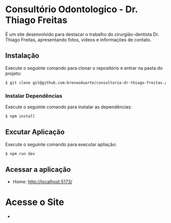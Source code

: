 # Consultório Odontologico - Dr. Thiago Freitas

É um site desenvolvido para destacar o trabalho do cirurgião-dentista Dr. Thiago Freitas, apresentando fotos, vídeos e informações de contato.

## Instalação

Execute o seguinte comando para clonar o repositório e entrar na pasta do projeto:

```bash
$ git clone git@github.com:brenooduarte/consultorio-dr-thiago-freitas.git && cd consultorio-dr-thiago-freitas
```
### Instalar Dependências

Execute o seguinte comando para instalar as dependências:

```bash
$ npm install
```
## Excutar Aplicação 

Execute o seguinte comando para executar apliação:

```bash
$ npm run dev
```
## Acessar a aplicação 

- Home: [http://localhost:5173/]()

# Acesse o Site

- []([https://www.figma.com/file/uoSC3btHL7jC6gndXhodjn/Consult%C3%B3rio-Dr-Thiago-Freitas?type=design&node-id=23%3A65&mode=design&t=tX7dkJxtFBOgpaFk-1](https://thiagofreitasodonto.com.br/))
